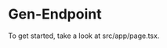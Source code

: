 <!-- GitAds-Verify: 69MHMZAH985PCJM1FJGFX7BW3WQIIQ19 -->
# Gen-Endpoint
To get started, take a look at src/app/page.tsx.
